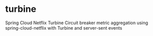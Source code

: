 # turbine
Spring Cloud Netflix Turbine Circuit breaker metric aggregation using spring-cloud-netflix with Turbine and server-sent events

